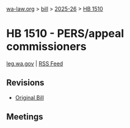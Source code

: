 [wa-law.org](/) > [bill](/bill/) > [2025-26](/bill/2025-26/) > [HB 1510](/bill/2025-26/hb/1510/)

# HB 1510 - PERS/appeal commissioners
[leg.wa.gov](https://app.leg.wa.gov/billsummary?BillNumber=1510&Year=2025&Initiative=false) | [RSS Feed](./rss.xml)

## Revisions
* [Original Bill](1/)

## Meetings